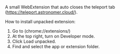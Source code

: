 A small WebExtension that auto closes the teleport tab (https://teleport.astronomer.cloud/).

How to install unpacked extension:

1. Go to (chrome://extensions/)
2. At the top right, turn on Developer mode.
3. Click Load unpacked.
4. Find and select the app or extension folder.
